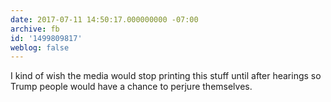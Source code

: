 ```yaml
---
date: 2017-07-11 14:50:17.000000000 -07:00
archive: fb
id: '1499809817'
weblog: false
---
```


I kind of wish the media would stop printing this stuff until after hearings so Trump people would have a chance to perjure themselves.
